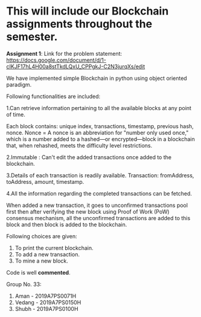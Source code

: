 # This will include our Blockchain assignments throughout the semester.

**Assignment 1**:
Link for the problem statement: https://docs.google.com/document/d/1-cIKJF17hL4H00a8stTkdLQxU_CPPgkJ-C2N3jurqXs/edit

We have implemented simple Blockchain in python using object oriented paradigm.

Following functionalities are included:

1.Can retrieve information pertaining to all the available blocks at any point of time.

Each block contains: unique index, transactions, timestamp, previous hash, nonce. 
Nonce = A nonce is an abbreviation for "number only used once," which is a number added to a hashed—or encrypted—block in a blockchain that, when rehashed, meets the difficulty level restrictions.

2.Immutable : Can't edit the added transactions once added to the blockchain.

3.Details of each transaction is readily available.
Transaction: fromAddress, toAddress, amount, timestamp.

4.All the information regarding the completed transactions can be fetched.

When added a new transaction, it goes to unconfirmed transactions pool first then after verifying the new block using Proof of Work (PoW) consensus mechanism, all the unconfirmed transactions are added to this block and then block is added to the blockchain.

Following choices are given: 
1. To print the current blockchain.
2. To add a new transaction.
3. To mine a new block.

Code is well **commented**.

Group No. 33:
1. Aman - 2019A7PS0071H
2. Vedang - 2019A7PS0150H
3. Shubh - 2019A7PS0100H
